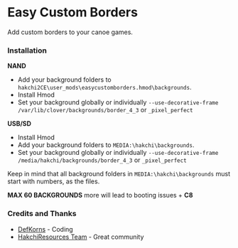 # Easy Custom Borders
Add custom borders to your canoe games.

### Installation

**NAND**

- Add your background folders to `hakchi2CE\user_mods\easycustomborders.hmod\backgrounds`.
- Install Hmod
- Set your background globally or individually `--use-decorative-frame /var/lib/clover/backgrounds/border_4_3` or `_pixel_perfect`

**USB/SD**

- Install Hmod
- Add your background folders to `MEDIA:\hakchi\backgrounds`.
- Set your background globally or individually `--use-decorative-frame /media/hakchi/backgrounds/border_4_3` or `_pixel_perfect`

Keep in mind that all background folders in `MEDIA:\hakchi\backgrounds` must start with numbers, as the files.

**MAX 60 BACKGROUNDS** more will lead to booting issues + **C8**



### Credits and Thanks
- [DefKorns](https://www.reddit.com/user/defkorns) - Coding
- [HakchiResources Team](https://hakchiresources.com/) - Great community
